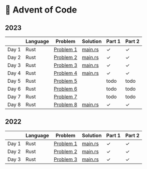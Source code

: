 # 🎄 Advent of Code

## 2023

|        | Language | Problem                                           | Solution                                                                                        | Part 1  | Part 2 |
|--------|----------|---------------------------------------------------|-------------------------------------------------------------------------------------------------|---------|--------|
| Day 1  | Rust     |[Problem 1](https://adventofcode.com/2023/day/1)   | [main.rs](https://github.com/carminexx/Advent-Of-Code/blob/develop/rust/2023/day-1/src/main.rs) | ✓       | ✓      |
| Day 2  | Rust     |[Problem 2](https://adventofcode.com/2023/day/2)   | [main.rs](https://github.com/carminexx/Advent-Of-Code/blob/develop/rust/2023/day-2/src/main.rs) | ✓       | ✓      |
| Day 3  | Rust     |[Problem 3](https://adventofcode.com/2023/day/3)   | [main.rs](https://github.com/carminexx/Advent-Of-Code/blob/develop/rust/2023/day-3/src/main.rs) | ✓       | ✓      |
| Day 4  | Rust     |[Problem 4](https://adventofcode.com/2023/day/4)   | [main.rs](https://github.com/carminexx/Advent-Of-Code/blob/develop/rust/2023/day-4/src/main.rs) | ✓       | ✓      |
| Day 5  | Rust     |[Problem 5](https://adventofcode.com/2023/day/5)   |  | todo       | todo      |
| Day 6  | Rust     |[Problem 6](https://adventofcode.com/2023/day/6)   |  | todo       | todo      |
| Day 7  | Rust     |[Problem 7](https://adventofcode.com/2023/day/7)   |  | todo       | todo      |
| Day 8  | Rust     |[Problem 8](https://adventofcode.com/2023/day/8)   | [main.rs](https://github.com/carminexx/Advent-Of-Code/blob/develop/rust/2023/day-8/src/main.rs) | ✓       | ✓      |


## 2022

|        | Language | Problem                                           | Solution                                                                                        | Part 1  | Part 2 |
|--------|----------|---------------------------------------------------|-------------------------------------------------------------------------------------------------|---------|--------|
| Day 1  | Rust     |[Problem 1](https://adventofcode.com/2022/day/1)   | [main.rs](https://github.com/carminexx/Advent-Of-Code/blob/develop/rust/2022/day-1/src/main.rs) | ✓       | ✓      |
| Day 2  | Rust     |[Problem 2](https://adventofcode.com/2022/day/2)   | [main.rs](https://github.com/carminexx/Advent-Of-Code/blob/develop/rust/2022/day-2/src/main.rs) | ✓       | ✓      |
| Day 3  | Rust     |[Problem 3](https://adventofcode.com/2022/day/3)   | [main.rs](https://github.com/carminexx/Advent-Of-Code/blob/develop/rust/2022/day-3/src/main.rs) | ✓       | ✓      |